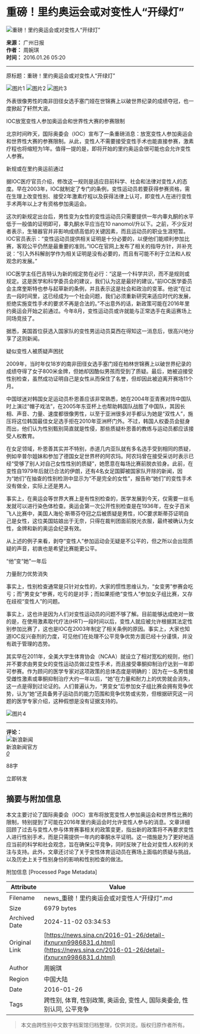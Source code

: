 # 重磅！里约奥运会或对变性人“开绿灯”

![重磅！里约奥运会或对变性人“开绿灯”](//n.sinaimg.cn/sinakd10200/360/w180h180/20230526/9235-5b764839635f7db7af4282f685456ea8.jpg)

**来源：** 广州日报  
**作者：** 周婉琪  
**时间：** 2016.01.26 05:20  

---

原标题：重磅！里约奥运会或对变性人“开绿灯”

![图片1](//k.sinaimg.cn/n/translate/20160126/sOfC-fxnuwfi3021191.jpg/w300h300z1l10t10q1009ce.jpg)
![图片2](//k.sinaimg.cn/n/translate/20160126/sOfC-fxnuwfi3021191.jpg/w700d1q75cms.jpg?by=cms_fixed_width)
![图片3](//k.sinaimg.cn/n/translate/20160126/jvW2-fxnuwfi3021194.jpg/w700d1q75cms.jpg?by=cms_fixed_width)

外表很像男性的南非田径女选手塞门娅在世锦赛上以破世界纪录的成绩夺冠，也一度掀起了轩然大波。

IOC放宽变性人参加奥运会和世界性大赛的参赛限制

北京时间昨天，国际奥委会（IOC）宣布了一条重磅消息：放宽变性人参加奥运会和世界性大赛的参赛限制。从此，变性人不需要接受变性手术也能直接参赛，激素疗程也将缩短为1年。值得一提的是，即将开始的里约奥运会很可能也会允许变性人参赛。

新规或在里约奥运前通过

据IOC医疗官员介绍，修改这一规则是适应目前科学、社会和法律对变性人的态度。早在2003年，IOC就制定了专门的条例，变性运动员若要获得参赛资格，需在生理上改变性别、接受2年激素疗程以及获得法律上认可，即变性人在进行变性手术两年以上才有资格参加奥运会。

这次的新规定出台后，男性变为女性的变性运动员只需要提供一年内睾丸酮的水平低于一般值的证明即可，睾丸酮水平应当在10 nanomol/升以下。之前，不少反对者表示，生殖器官并非影响成绩高低的关键因素，而且运动员的职业生涯短暂。IOC官员表示：“变性运动员提供相关证明是十分必要的，以便他们能顺利参加比赛，客观公平仍然是最重要的准则。”IOC在官网上发布了相关的指导方针，并补充说：“引入外科解剖学作为相关证明是没有必要的，而且有可能不利于立法和人权观念的发展。”

IOC医学主任巴吉特认为新的规定势在必行：“这是一个科学共识，而不是规则或规定。这是医学和科学委员会的建议，我们认为这是最好的建议。”前IOC医学委员会主席奎斯特也参与起草新的条例，并且表示这是社会和政治的变革。他说“在过去一段时间里，这已经成为一个社会问题，我们必须重新研究来适应时代的发展，拒绝实施变性手术的要求不再是合法的。”不出意外的话，新政策可能在2016年里约奥运会开始之前通过。今年8月，变性运动员或许就能与正常选手在奥运赛场上同场竞技了。

据悉，美国首位获选入国家队的变性男运动员莫西在得知这一消息后，很高兴地分享了这则新闻。

疑似变性人被质疑声困扰

2009年，当时年仅18岁的南非田径女选手塞门娅在柏林世锦赛上以破世界纪录的成绩夺得了女子800米金牌，但她却因酷似男孩而受到了质疑。最后，她被迫接受性别检查，虽然成功证明自己是女性从而保住了名誉，但却因此被迫离开赛场11个月。

中国球迷对韩国女足运动员朴恩善应该非常熟悉，她在2004年亚青赛对阵中国队时上演过“帽子戏法”，在2005年东亚杯上也帮助韩国队战胜了中国队，其因长相、声音、力量、速度都很像男性，以至于亚洲很多对手都认为她是“双性人”，施压将这位韩国最佳女足选手拒在2010年亚洲杯门外。不过，韩国人权委员会挺身而出，他们认为性别甄别简直就是性侵，那些质疑朴恩善的教练与运动员都应该接受人权教育。

在女足领域，朴恩善其实并不特别，赤道几内亚队就有多名选手受到相同的质疑，例如辛普尔姐妹和参加了德国女足世界杯的阿农玛。阿农玛曾在接受采访时表示已经“受够了别人对自己女性性别的质疑”，她愿意在每场比赛前脱衣验身。此前，在变性自1979年后就已合法的伊朗，还有4名女足国脚被国家队开除的新闻，因为“她们”在抽查的性别检测中显示为“不是完全的女性”，报告称“她们”的变性手术没有做全，实际上还是男人。

事实上，在奥运会等世界大赛上是有性别检查的，医学发展到今天，仅需要一丝毛发就可以进行染色体检查。奥运会第一次公开性别检查是在1936年，在女子百米飞人比赛中，美国人海伦·斯蒂芬夺冠之后被质疑是男性，IOC要求斯蒂芬证明自己是女性，这位美国姑娘出于无奈，只得在裁判团面前脱光衣服，最终被确认为女性，金牌和新的奥运会纪录有效。

从上述的例子来看，剥夺“变性人”参加运动会无疑是不公平的，但之所以会出现质疑的声音，初衷也是希望比赛能更公平。

“他”变“她”一年后

力量耐力优势消失

事实上，性别检查通常是只针对女性的，大家的惯性思维认为，“女变男”参赛会吃亏；而“男变女”参赛，吃亏的是对手；而如果拒绝“变性人”参加女子组比赛，又存在歧视“变性人”的问题。

事实上，这也许是因为人们对变性运动员的问题不够了解。目前能够达成绝对一致的是，在使用激素取代疗法(HRT)一段时间以后，变性人就应被允许根据其法定性别参加比赛了，这也是IOC在2003年制定了相关条例的原因。事实上，大家也知道IOC反兴奋剂的力度，可见他们在处理不公平竞争优势方面已经十分谨慎，并没有疏于管理的态势。

其实早在2011年，全美大学生体育协会（NCAA）就设立了相对宽松的规则，他们并不要求由男变女的变性运动员做过变性手术，而且接受睾酮抑制治疗达到一年即可参赛。作为顾问的医学专家对这项政策的总体态度是明确的：因为在一名男性接受雌性激素或睾酮抑制治疗大约一年以后，“她”在力量和耐力上的优势就会消失，这一点是得到过论证的。人们普遍认为，“男变女”后参加女子组比赛会拥有竞争优势，认为“她”还具备男子运动员的能力范围和竞争优势或劣势，但根据研究这一问题的医学专家介绍，这种假想是没有证据支持的。

![图片4](//n.sinaimg.cn/default/2fb77759/20151125/320X320.png)

---

**评论：**  
![新浪新闻](https://n.sinaimg.cn/default/80905340/20200331/sinalogo.png)  
新浪新闻官方  
[_0_](https://cmnt.sina.cn/index?product=comos&index=fxnurxn9986831&tj_ch=news&is_clear=0)  

88字

立即转发

## 摘要与附加信息

<!-- tcd_abstract -->
本文主要讨论了国际奥委会（IOC）宣布将放宽变性人参加奥运会和世界性比赛的限制，特别提到了可能在2016年里约奥运会时允许变性人参与的消息。文章详细回顾了过去与变性人参与体育赛事相关的政策变更，指出新的政策将不再要求变性人进行性别手术，而是只需提供一年内的睾酮水平证明。这一措施是为了更好地适应当前的科学和社会观念，旨在确保公平竞争，同时反映了社会对变性人权利的关注与支持。此外，文章还讨论了关于变性体育运动员在赛场上面临的质疑与挑战，以及历史上关于性别身份的影响和性别检查的做法。
<!-- tcd_abstract_end -->

附加信息 [Processed Page Metadata]

| Attribute       | Value                                  |
|-----------------|----------------------------------------|
| Filename        | news_重磅！里约奥运会或对变性人“开绿灯”.md                             |
| Size            | 6979 bytes                           |
| Archived Date   | 2024-11-02 03:34:53                             |
| Original Link   | [https://news.sina.cn/2016-01-26/detail-ifxnurxn9986831.d.html](https://news.sina.cn/2016-01-26/detail-ifxnurxn9986831.d.html)                       |
| Author          | 周婉琪                               |
| Region          | 中国大陆                               |
| Date            | 2016-01-26                                 |
| Tags            | 跨性别, 体育, 性别政策, 奥运会, 变性人, 国际奥委会, 性别认同, 公平竞争                                 |
>
> 本文由跨性别中文数字档案馆归档整理，仅供浏览。版权归原作者所有。
>